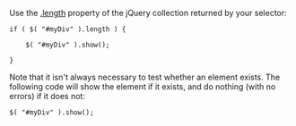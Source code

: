 <script>{
	"title": "How do I test whether an element exists?"
}</script>

Use the [.length](http://api.jquery.com/length/) property of the jQuery collection returned by your selector:

```
if ( $( "#myDiv" ).length ) {

	$( "#myDiv" ).show();

}
```

Note that it isn't always necessary to test whether an element exists. The following code will show the element if it exists, and do nothing (with no errors) if it does not:

```
$( "#myDiv" ).show();
```
